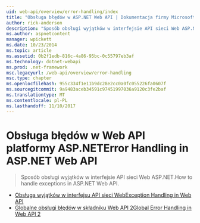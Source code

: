```yaml
---
uid: web-api/overview/error-handling/index
title: "Obsługa błędów w ASP.NET Web API | Dokumentacja firmy Microsoft"
author: rick-anderson
description: "Sposób obsługi wyjątków w interfejsie API sieci Web ASP.NET."
ms.author: aspnetcontent
manager: wpickett
ms.date: 10/23/2014
ms.topic: article
ms.assetid: 0b2f1edb-816c-4a86-95bc-0c55797eb3af
ms.technology: dotnet-webapi
ms.prod: .net-framework
msc.legacyurl: /web-api/overview/error-handling
msc.type: chapter
ms.openlocfilehash: 955c334f1e11b9dc28e2cc0a0fc055226fa0607f
ms.sourcegitcommit: 9a9483aceb34591c97451997036a9120c3fe2baf
ms.translationtype: MT
ms.contentlocale: pl-PL
ms.lasthandoff: 11/10/2017
---
```

<a name="error-handling-in-aspnet-web-api"></a><span data-ttu-id="d33fc-103">Obsługa błędów w Web API platformy ASP.NET</span><span class="sxs-lookup"><span data-stu-id="d33fc-103">Error Handling in ASP.NET Web API</span></span>
====================
> <span data-ttu-id="d33fc-104">Sposób obsługi wyjątków w interfejsie API sieci Web ASP.NET.</span><span class="sxs-lookup"><span data-stu-id="d33fc-104">How to handle exceptions in ASP.NET Web API.</span></span>


- [<span data-ttu-id="d33fc-105">Obsługa wyjątków w interfejsu API sieci Web</span><span class="sxs-lookup"><span data-stu-id="d33fc-105">Exception Handling in Web API</span></span>](exception-handling.md)
- [<span data-ttu-id="d33fc-106">Globalne obsługi błędów w składniku Web API 2</span><span class="sxs-lookup"><span data-stu-id="d33fc-106">Global Error Handling in Web API 2</span></span>](web-api-global-error-handling.md)
